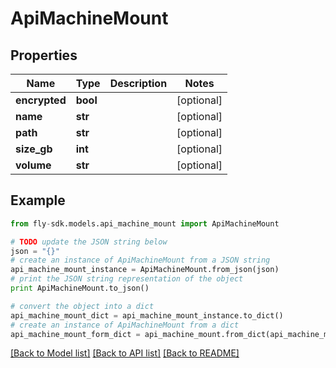 # ApiMachineMount


## Properties
Name | Type | Description | Notes
------------ | ------------- | ------------- | -------------
**encrypted** | **bool** |  | [optional] 
**name** | **str** |  | [optional] 
**path** | **str** |  | [optional] 
**size_gb** | **int** |  | [optional] 
**volume** | **str** |  | [optional] 

## Example

```python
from fly-sdk.models.api_machine_mount import ApiMachineMount

# TODO update the JSON string below
json = "{}"
# create an instance of ApiMachineMount from a JSON string
api_machine_mount_instance = ApiMachineMount.from_json(json)
# print the JSON string representation of the object
print ApiMachineMount.to_json()

# convert the object into a dict
api_machine_mount_dict = api_machine_mount_instance.to_dict()
# create an instance of ApiMachineMount from a dict
api_machine_mount_form_dict = api_machine_mount.from_dict(api_machine_mount_dict)
```
[[Back to Model list]](../README.md#documentation-for-models) [[Back to API list]](../README.md#documentation-for-api-endpoints) [[Back to README]](../README.md)


